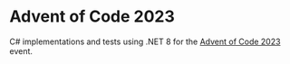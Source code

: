 # Advent of Code 2023

C# implementations and tests using .NET 8 for the [Advent of Code 2023](https://adventofcode.com/2023/) event.